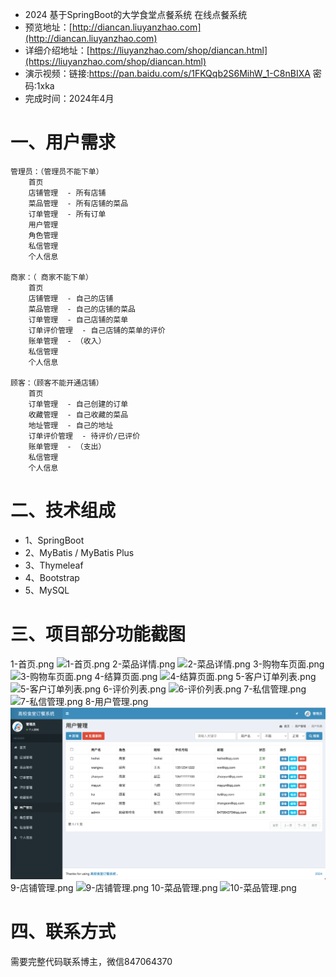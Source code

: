 - 2024 基于SpringBoot的大学食堂点餐系统 在线点餐系统
- 预览地址：[http://diancan.liuyanzhao.com](http://diancan.liuyanzhao.com) 
- 详细介绍地址：[https://liuyanzhao.com/shop/diancan.html](https://liuyanzhao.com/shop/diancan.html)
- 演示视频：链接:https://pan.baidu.com/s/1FKQqb2S6MihW_1-C8nBIXA  密码:1xka
- 完成时间：2024年4月

# 一、用户需求
```
管理员：（管理员不能下单）
    首页
    店铺管理  - 所有店铺
    菜品管理  - 所有店铺的菜品
    订单管理  - 所有订单
    用户管理
    角色管理
    私信管理
    个人信息

商家：（ 商家不能下单）
    首页
    店铺管理  - 自己的店铺
    菜品管理  - 自己的店铺的菜品
    订单管理  - 自己店铺的菜单
    订单评价管理  - 自己店铺的菜单的评价
    账单管理  - （收入）
    私信管理
    个人信息

顾客：（顾客不能开通店铺）
    首页
    订单管理  - 自己创建的订单
    收藏管理  - 自己收藏的菜品
    地址管理  - 自己的地址
    订单评价管理  - 待评价/已评价
    账单管理  - （支出）
    私信管理
    个人信息
```


# 二、技术组成
- 1、SpringBoot 
- 2、MyBatis / MyBatis Plus
- 3、Thymeleaf
- 4、Bootstrap
- 5、MySQL

# 三、项目部分功能截图
1-首页.png
![1-首页.png](img/1-首页.png)
2-菜品详情.png
![2-菜品详情.png](img/2-菜品详情.png)
3-购物车页面.png
![3-购物车页面.png](img/3-购物车页面.png)
4-结算页面.png
![4-结算页面.png](img/4-结算页面.png)
5-客户订单列表.png
![5-客户订单列表.png](img/5-客户订单列表.png)
6-评价列表.png
![6-评价列表.png](img/6-评价列表.png)
7-私信管理.png
![7-私信管理.png](img/7-私信管理.png)
8-用户管理.png
![8-用户管理.png](img/8-用户管理.png)
9-店铺管理.png
![9-店铺管理.png](img/9-店铺管理.png)
10-菜品管理.png
![10-菜品管理.png](img/10-菜品管理.png)

# 四、联系方式
需要完整代码联系博主，微信847064370



